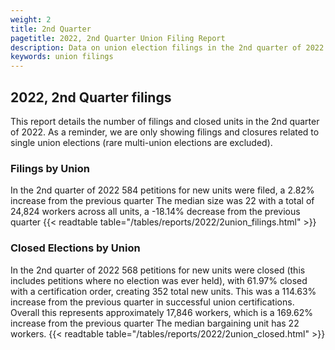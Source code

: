 ```yaml
---
weight: 2
title: 2nd Quarter
pagetitle: 2022, 2nd Quarter Union Filing Report
description: Data on union election filings in the 2nd quarter of 2022
keywords: union filings
---
```


## 2022, 2nd Quarter filings

This report details the number of filings and closed units in the 2nd quarter of 2022. As a reminder, we are only showing filings and closures related to single union elections (rare multi-union elections are excluded).

### Filings by Union
In the 2nd quarter of 2022 584 petitions for new units were filed, a 2.82% increase from the previous quarter The median size was 22 with a total of 24,824 workers across all units, a -18.14% decrease from the previous quarter
{{< readtable table="/tables/reports/2022/2union_filings.html" >}}

### Closed Elections by Union
In the 2nd quarter of 2022 568 petitions for new units were closed (this includes petitions where no election was ever held), with 61.97% closed with a certification order, creating 352 total new units. This was a 114.63% increase from the previous quarter in successful union certifications. Overall this represents approximately 17,846 workers, which is a 169.62% increase from the previous quarter The median bargaining unit has 22 workers.
{{< readtable table="/tables/reports/2022/2union_closed.html" >}}
